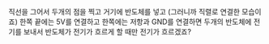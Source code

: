 직선을 그어서 두개의 점을 찍고 거기에 반도체를 넣고
(그러니까 직렬로 연결한 모습이죠)
한쪽 끝에는 5V를 연결하고 한쪽에는 저항과 GND를 연결하면
두개의 반도체에 전기를 보내서 반도체가 전기가 흐르게 할 때만 전기가 흐르겠죠?
